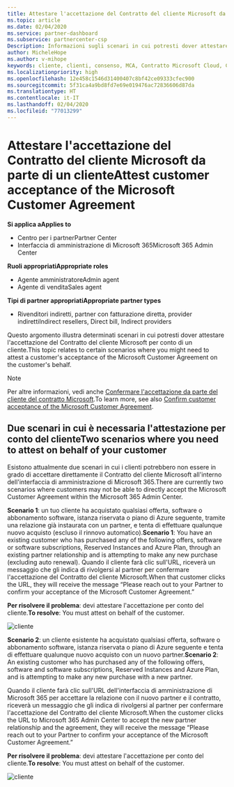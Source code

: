 ```yaml
---
title: Attestare l'accettazione del Contratto del cliente Microsoft da parte di un cliente | Centro per i partner
ms.topic: article
ms.date: 02/04/2020
ms.service: partner-dashboard
ms.subservice: partnercenter-csp
Description: Informazioni sugli scenari in cui potresti dover attestare l'accettazione del Contratto del cliente Microsoft per conto di un cliente.
author: MicheleHope
ms.author: v-mihope
keywords: cliente, clienti, consenso, MCA, Contratto Microsoft Cloud, Contratto del cliente Microsoft, modelli di contratto del cliente, attestare accettazione
ms.localizationpriority: high
ms.openlocfilehash: 12e458c1546d31400407c8bf42ce09333cfec900
ms.sourcegitcommit: 5f31ca4a9bd8fd7e69e019476ac72836606d87da
ms.translationtype: HT
ms.contentlocale: it-IT
ms.lasthandoff: 02/04/2020
ms.locfileid: "77013299"
---
```

# <a name="attest-customer-acceptance-of-the-microsoft-customer-agreement"></a><span data-ttu-id="616ea-104">Attestare l'accettazione del Contratto del cliente Microsoft da parte di un cliente</span><span class="sxs-lookup"><span data-stu-id="616ea-104">Attest customer acceptance of the Microsoft Customer Agreement</span></span>

<span data-ttu-id="616ea-105">**Si applica a**</span><span class="sxs-lookup"><span data-stu-id="616ea-105">**Applies to**</span></span>

- <span data-ttu-id="616ea-106">Centro per i partner</span><span class="sxs-lookup"><span data-stu-id="616ea-106">Partner Center</span></span>
- <span data-ttu-id="616ea-107">Interfaccia di amministrazione di Microsoft 365</span><span class="sxs-lookup"><span data-stu-id="616ea-107">Microsoft 365 Admin Center</span></span>

<span data-ttu-id="616ea-108">**Ruoli appropriati**</span><span class="sxs-lookup"><span data-stu-id="616ea-108">**Appropriate roles**</span></span>

- <span data-ttu-id="616ea-109">Agente amministratore</span><span class="sxs-lookup"><span data-stu-id="616ea-109">Admin agent</span></span>
- <span data-ttu-id="616ea-110">Agente di vendita</span><span class="sxs-lookup"><span data-stu-id="616ea-110">Sales agent</span></span>

<span data-ttu-id="616ea-111">**Tipi di partner appropriati**</span><span class="sxs-lookup"><span data-stu-id="616ea-111">**Appropriate partner types**</span></span>

- <span data-ttu-id="616ea-112">Rivenditori indiretti, partner con fatturazione diretta, provider indiretti</span><span class="sxs-lookup"><span data-stu-id="616ea-112">Indirect resellers, Direct bill, Indirect providers</span></span>

<span data-ttu-id="616ea-113">Questo argomento illustra determinati scenari in cui potresti dover attestare l'accettazione del Contratto del cliente Microsoft per conto di un cliente.</span><span class="sxs-lookup"><span data-stu-id="616ea-113">This topic relates to certain scenarios where you might need to attest a customer's acceptance of the Microsoft Customer Agreement on the customer's behalf.</span></span>

>[!NOTE]
><span data-ttu-id="616ea-114">Per altre informazioni, vedi anche [Confermare l'accettazione da parte del cliente del contratto Microsoft](confirm-customer-agreement.md).</span><span class="sxs-lookup"><span data-stu-id="616ea-114">To learn more, see also [Confirm customer acceptance of the Microsoft Customer Agreement](confirm-customer-agreement.md).</span></span>

## <a name="two-scenarios-where-you-need-to-attest-on-behalf-of-your-customer"></a><span data-ttu-id="616ea-115">Due scenari in cui è necessaria l'attestazione per conto del cliente</span><span class="sxs-lookup"><span data-stu-id="616ea-115">Two scenarios where you need to attest on behalf of your customer</span></span>

<span data-ttu-id="616ea-116">Esistono attualmente due scenari in cui i clienti potrebbero non essere in grado di accettare direttamente il Contratto del cliente Microsoft all'interno dell'interfaccia di amministrazione di Microsoft 365.</span><span class="sxs-lookup"><span data-stu-id="616ea-116">There are currently two scenarios where customers may not be able to directly accept the Microsoft Customer Agreement within the Microsoft 365 Admin Center.</span></span>

<span data-ttu-id="616ea-117">**Scenario 1**: un tuo cliente ha acquistato qualsiasi offerta, software o abbonamento software, istanza riservata o piano di Azure seguente, tramite una relazione già instaurata con un partner, e tenta di effettuare qualunque nuovo acquisto (escluso il rinnovo automatico).</span><span class="sxs-lookup"><span data-stu-id="616ea-117">**Scenario 1**: You have an existing customer who has purchased any of the following offers, software or software subscriptions, Reserved Instances and Azure Plan, through an existing partner relationship and is attempting to make any new purchase (excluding auto renewal).</span></span> <span data-ttu-id="616ea-118">Quando il cliente farà clic sull'URL, riceverà un messaggio che gli indica di rivolgersi al partner per confermare l'accettazione del Contratto del cliente Microsoft.</span><span class="sxs-lookup"><span data-stu-id="616ea-118">When that customer clicks the URL, they will receive the message “Please reach out to your Partner to confirm your acceptance of the Microsoft Customer Agreement.”</span></span>  

<span data-ttu-id="616ea-119">**Per risolvere il problema**: devi attestare l'accettazione per conto del cliente.</span><span class="sxs-lookup"><span data-stu-id="616ea-119">**To resolve**: You must attest on behalf of the customer.</span></span>

![cliente](images/mca/accept-scenario-1.png)

<span data-ttu-id="616ea-121">**Scenario 2**: un cliente esistente ha acquistato qualsiasi offerta, software o abbonamento software, istanza riservata o piano di Azure seguente e tenta di effettuare qualunque nuovo acquisto con un nuovo partner.</span><span class="sxs-lookup"><span data-stu-id="616ea-121">**Scenario 2**: An existing customer who has purchased any of the following offers, software and software subscriptions, Reserved Instances and Azure Plan, and is attempting to make any new purchase with a new partner.</span></span> 

<span data-ttu-id="616ea-122">Quando il cliente farà clic sull'URL dell'interfaccia di amministrazione di Microsoft 365 per accettare la relazione con il nuovo partner e il contratto, riceverà un messaggio che gli indica di rivolgersi al partner per confermare l'accettazione del Contratto del cliente Microsoft.</span><span class="sxs-lookup"><span data-stu-id="616ea-122">When the customer clicks the URL to Microsoft 365 Admin Center to accept the new partner relationship and the agreement, they will receive the message “Please reach out to your Partner to confirm your acceptance of the Microsoft Customer Agreement.”</span></span>  

<span data-ttu-id="616ea-123">**Per risolvere il problema**: devi attestare l'accettazione per conto del cliente.</span><span class="sxs-lookup"><span data-stu-id="616ea-123">**To resolve**: You must attest on behalf of the customer.</span></span>  

![cliente](images/mca/accept-scenario-2.png)